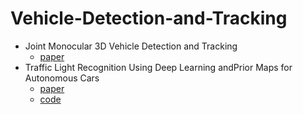 # Vehicle-Detection-and-Tracking
* Joint Monocular 3D Vehicle Detection and Tracking
  + [paper](https://arxiv.org/pdf/1811.10742.pdf)
* Traffic Light Recognition Using Deep Learning andPrior Maps for Autonomous Cars
  + [paper](https://arxiv.org/pdf/1906.11886.pdf)
  + [code](https://github.com/LCAD-UFES/carmen_lcad/blob/master/src/traffic_light_yolo/README.md)
  
  
  

